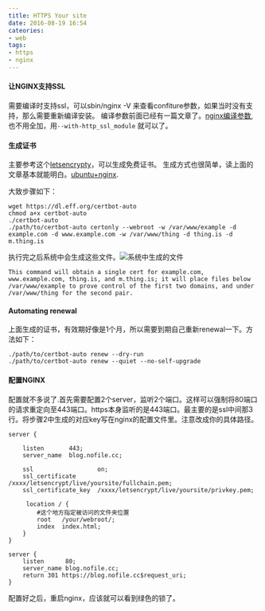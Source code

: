 ```yaml
---
title: HTTPS Your site
date: 2016-08-19 16:54
cateories:
- web
tags:
- https
- nginx
---
```

#### 让NGINX支持SSL
需要编译时支持ssl，可以sbin/nginx -V 来查看confiture参数，如果当时没有支持，那么需要重新编译安装。 编译参数前面已经有一篇文章了。[nginx编译参数](https://blog.nofile.cc/posts/nginx/2016/08/17/note-ng.html),也不用全加，用`--with-http_ssl_module` 就可以了。

#### 生成证书
主要参考这个[letsencrypty](https://letsencrypt.org/getting-started/)，可以生成免费证书。 生成方式也很简单，读上面的文章基本就能明白。[ubuntu+nginx](https://certbot.eff.org/#ubuntutrusty-nginx).

大致步骤如下：

```
wget https://dl.eff.org/certbot-auto
chmod a+x certbot-auto
./certbot-auto
./path/to/certbot-auto certonly --webroot -w /var/www/example -d example.com -d www.example.com -w /var/www/thing -d thing.is -d m.thing.is
```
执行完之后系统中会生成这些文件。![系统中生成的文件](http://img.nofile.cc/cert.jpg)

	This command will obtain a single cert for example.com, www.example.com, thing.is, and m.thing.is; it will place files below /var/www/example to prove control of the first two domains, and under /var/www/thing for the second pair.




#### Automating renewal

上面生成的证书，有效期好像是1个月，所以需要到期自己重新renewal一下。方法如下：

```
./path/to/certbot-auto renew --dry-run
./path/to/certbot-auto renew --quiet --no-self-upgrade
```

#### 配置NGINX

配置就不多说了.首先需要配置2个server，监听2个端口。这样可以强制将80端口的请求重定向至443端口。https本身监听的是443端口。最主要的是ssl中间那3行。将步骤2中生成的对应key写在nginx的配置文件里。注意改成你的具体路径。

```
server {

    listen       443;
    server_name  blog.nofile.cc;

    ssl                  on;
    ssl_certificate      /xxxx/letsencrypt/live/yoursite/fullchain.pem;
    ssl_certificate_key  /xxxx/letsencrypt/live/yoursite/privkey.pem;
   
     location / {
        #这个地方指定被访问的文件夹位置
        root   /your/webroot/;
        index  index.html;
    }
}

server {
    listen      80;
    server_name blog.nofile.cc;
    return 301 https://blog.nofile.cc$request_uri;  
}
```

配置好之后，重启nginx，应该就可以看到绿色的锁了。
